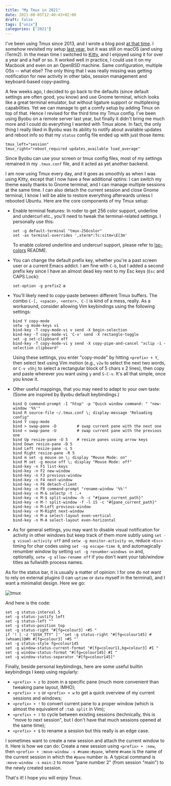 ```yaml
---
title: "My Tmux in 2021"
date: 2021-08-05T12:40:43+02:00
draft: false
tags: ["unix"]
categories: ["2021"]
---
```

I've been using Tmux since 2013, and I wrote a blog post [at that time](/post/tmux-and-os-x/). I somehow revisited my setup [last year](/post/customizing-iterm2/), but it was still on macOS (and using iTerm2). In the mean time I switched to [Kitty](https://sw.kovidgoyal.net/kitty/), and I enjoyed using it for over a year and a half or so. It worked well in practice, I could use it on my Macbook and even on an OpenBSD machine. Same configuration, multiple OSs -- what else? The only thing that I was really missing was getting notification for new activity in other tabs, session management and keyboard-based copy-pasting.

A few weeks ago, I decided to go back to the defaults (since default settings are often good, you know) and use Gnome terminal, which looks like a great terminal emulator, but without ligature support or multiplexing capabilities. Yet we can manage to get a comfy setup by adding Tmux on top of that. Hence I revised for the third time my Tmux config. I've been using Byobu on a remote server last year, but finally it didn't bring me much more and I could do everything I wanted with Tmux alone. In fact, the only thing I really liked in Byobu was its ability to notify about available updates and reboot info so that my `status` config file ended up with just those items:

```shell
tmux_left="session"
tmux_right="reboot_required updates_available load_average"
```

Since Byobu can use your screen or tmux config files, most of my settings remained in my `.tmux.conf` file, and it acted as yet another backend.

I am now using Tmux every day, and it goes as smoothly as when I was using Kitty, except that I now have a few additional optins: I can switch my theme easily thanks to Gnome terminal, and I can manage multiple sessions at the same time. I can also detach the current session and close Gnome terminal, I know I will be able to restore everything afterwards unless I rebooted Ubuntu. Here are the core components of my Tmux setup:

- Enable terminal features: In roder to get 256 color support, underline and undercurl etc., you'll need to tweak the terminal-related settings. I personally use this:

  ```shell
  set -g default-terminal "tmux-256color"
  set -as terminal-overrides ',xterm*:Tc:sitm=\E[3m'
  ```

  To enable colored underline and undercurl support, please refer to [lsp-colors](https://github.com/folke/lsp-colors.nvim) README.

- You can change the default prefix key, whether you're a past screen user or a current Emacs addict. I am fine with `C-b`, but I added a second prefix key since I have an almost dead key next to my Esc keys (`Esc` and CAPS Lock):

  ```shell
  set-option -g prefix2 œ
  ```

- You'll likely need to copy-paste between different Tmux buffers. The combo `C-[, <space>, <enter>, C-]` is kind of a mess, really. As a workaround, consider allowing Vim keybindings using the following settings:

  ```shell
  bind Y copy-mode
  setw -g mode-keys vi
  bind-key -T copy-mode-vi v send -X begin-selection
  bind-key -T copy-mode-vi 'C-v' send -X rectangle-toggle
  set -g set-clipboard off
  bind-key -T copy-mode-vi y send -X copy-pipe-and-cancel "xclip -i -selection clipboard"
  ```

  Using these settings, you enter "copy-mode" by hitting `<prefix> + Y`, then select text using Vim motion (e.g., `v2w` to select the next two words, or `C-v v5hj` to select a rectangular block of 5 chars x 2 lines), then copy and paste wherever you want using `y` and `S-C-v`. It's all that simple, once you know it.

- Other useful mappings, that you may need to adapt to your own taste: (Some are inspired by Byobu default keybindings.)

  ```shell
  bind Q command-prompt -I "htop" -p "Quick window command: " "new-window '%%'"
  bind R source-file ~/.tmux.conf \; display-message "Reloading config"
  bind Y copy-mode
  bind > swap-pane -D         # swap current pane with the next one
  bind < swap-pane -U         # swap current pane with the previous one
  bind Up resize-pane -U 5    # resize panes using arrow keys
  bind Down resize-pane -D 5
  bind Left resize-pane -L 5
  bind Right resize-pane -R 5
  bind m set -g mouse on \; display "Mouse Mode: on"
  bind M set -g mouse off \; display "Mouse Mode: off"
  bind-key -n F1 list-keys
  bind-key -n F2 new-window
  bind-key -n F3 previous-window
  bind-key -n F4 next-window
  bind-key -n F6 detach-client
  bind-key -n F8 command-prompt "rename-window '%%'"
  bind-key -n M-& selectp -t :.+
  bind-key -n M-$ split-window -h -c "#{pane_current_path}"
  bind-key -n M-! split-window -f -l 15 -c "#{pane_current_path}"
  bind-key -n M-Left previous-window
  bind-key -n M-Right next-window
  bind-key -n M-a select-layout even-vertical
  bind-key -n M-A select-layout even-horizontal
  ```

- As for general settings, you may want to disable visual notification for activity in other windows but keep track of them more subtly using `set -g visual-activity off` and `setw -g monitor-activity on`, reduce `<Esc>` timing for char codes using `set -sg escape-time 0`, and automagically renumber window by setting `set -g renumber-windows on` and, optionally, `setw -g allow-rename off` if you don't want your tab/window titles as fullwidth process names.

As for the status bar, it is usually a matter of opinion: I for one do not want to rely on external plugins (I can `uptime` or `date` myself in the terminal), and I want a minimalist design. Here we go:

![tmux](/img/2021-08-05-21-10-17.png)

And here is the code:

```shell
set -g status-interval 5
set -g status-justify left
set -g status-left ""
set -g status-position top
set -g status-right "#[fg=colour3] ♯#S "
if '! [ -z "$SSH_TTY" ]' 'set -g status-right "#[fg=colour145] #(whoami)@#h #[fg=colour3] ♯#S "'
set -g status-style fg=colour145
set -g window-status-current-format "#[fg=colour11,bg=colour3] #I "
set -g window-status-format "#[fg=colour145] #I "
set -g window-status-separator "#[fg=colour145]"
```

Finally, beside personal keybindings, here are some useful builtin keybindings I keep using regularly:

- `<prefix> + z` to zoom in a specific pane (much more convenient than tweaking pane layout, IMHO);
- `<prefix> + s` or `<prefix> + w` to get a quick overview of my current sessions and windows;
- `<prefix> + !` to convert current pane to a proper window (which is almost the equivalent of `:tab split` in Vim);
- `<prefix> + )` to cycle between existing sessions (technically, this is "move to next session", but I don't have that much sessions opened at the same time);
- `<prefix> + $` to rename a session but this really is an edge case.

I sometimes want to create a new session and attach the current window to it. Here is how we can do: Create a new session using `<prefix> + :new`, then `<prefix> + :move-window -s #name:#pane`, where `#name` is the name of the current session in which the `#pane` number is. A typical command is `:move-window -s main:2` to move "pane number 2" (from session "main") to the newly created session.

That's it! I hope you will enjoy Tmux.
